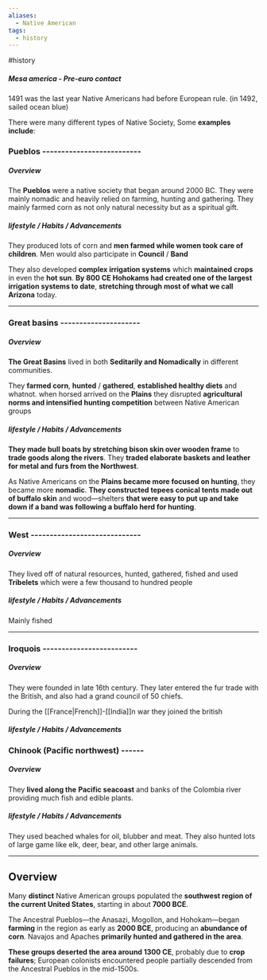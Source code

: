 ```yaml
---
aliases:
  - Native American
tags:
  - history
---
```

#history 
##### Mesa america - Pre-euro contact
1491 was the last year Native Americans had before European rule. (in 1492, sailed ocean blue)

There were many different types of Native Society, Some **examples include**: 
### Pueblos --------------------------
##### Overview
The **Pueblos** were a native society that began around 2000 BC.
They were mainly nomadic and heavily relied on farming, hunting and gathering.
 They mainly farmed corn as not only natural necessity but as a spiritual gift.

##### lifestyle / Habits / Advancements
They produced lots of corn and **men farmed while women took care of children**.
	Men would also participate in **Council** / **Band**

They also developed **complex irrigation systems** which **maintained crops** in even the **hot sun**. **By 800 CE Hohokams had created one of the largest irrigation systems to date**, **stretching through most of what we call** **Arizona** today.

 ---
### Great basins ---------------------
##### Overview
**The Great Basins** lived in both **Seditarily and Nomadically** in different communities.

They **farmed corn**, **hunted** / **gathered**, **established healthy diets** and whatnot.
when horsed arrived on the **Plains** they disrupted **agricultural norms and intensified hunting competition** between Native American groups


##### lifestyle / Habits / Advancements
**They made bull boats by stretching bison skin over wooden frame** to **trade goods along the rivers**. 
	They **traded elaborate baskets and leather for metal and furs from the Northwest**.

As Native Americans on the **Plains became more focused on hunting**, they became more **nomadic**. **They constructed tepees conical tents made out of buffalo skin** and wood—shelters **that were easy to put up and take down if a band was following a buffalo herd for hunting**.

-------
### West -----------------------------
##### Overview
They lived off of natural resources, hunted, gathered, fished and used **Tribelets** which were a few thousand to hundred people 




##### lifestyle / Habits / Advancements
Mainly fished

--- 
### Iroquois -------------------------
##### Overview
They were founded in late 16th century.
They later entered the fur trade with the British, and also had a grand council of 50 chiefs.

During the [[France|French]]-[[India]]n war they joined the british 
##### lifestyle / Habits / Advancements

### Chinook (Pacific northwest) ------
##### Overview
They **lived along the** **Pacific seacoast** and banks of the Colombia river providing much fish and edible plants.

##### lifestyle / Habits / Advancements
They used beached whales for oil, blubber and meat.
They also hunted lots of large game like elk, deer, bear, and other large animals.

---
## Overview

Many **distinct** Native American groups populated the **southwest region of the current United States**, starting in about **7000 BCE**.
 
The Ancestral Pueblos—the Anasazi, Mogollon, and Hohokam—began **farming** in the region as early as **2000 BCE**, producing an **abundance of corn**. Navajos and Apaches **primarily hunted and gathered in the area**.

**These groups deserted the area around 1300 CE**, probably due to **crop failures**; European colonists encountered people partially descended from the Ancestral Pueblos in the mid-1500s.